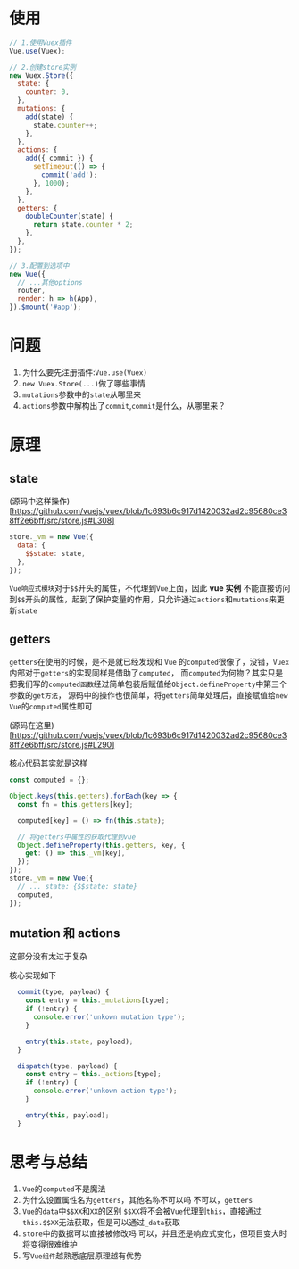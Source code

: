 # 使用

```javascript
// 1.使用Vuex插件
Vue.use(Vuex);

// 2.创建store实例
new Vuex.Store({
  state: {
    counter: 0,
  },
  mutations: {
    add(state) {
      state.counter++;
    },
  },
  actions: {
    add({ commit }) {
      setTimeout(() => {
        commit('add');
      }, 1000);
    },
  },
  getters: {
    doubleCounter(state) {
      return state.counter * 2;
    },
  },
});

// 3.配置到选项中
new Vue({
  // ...其他options
  router,
  render: h => h(App),
}).$mount('#app');
```

# 问题

1. 为什么要先注册插件:`Vue.use(Vuex)`
2. `new Vuex.Store(...)`做了哪些事情
3. `mutations`参数中的`state`从哪里来
4. `actions`参数中解构出了`commit`,`commit`是什么，从哪里来？

# 原理

## state

(源码中这样操作)[https://github.com/vuejs/vuex/blob/1c693b6c917d1420032ad2c95680ce38ff2e6bff/src/store.js#L308]

```javascript
store._vm = new Vue({
  data: {
    $$state: state,
  },
});
```

`Vue响应式模块`对于`$$`开头的属性，不代理到`Vue`上面，因此 **vue 实例** 不能直接访问到`$$`开头的属性，起到了保护变量的作用，只允许通过`actions`和`mutations`来更新`state`

## getters

`getters`在使用的时候，是不是就已经发现和 `Vue` 的`computed`很像了，没错，`Vuex`内部对于`getters`的实现同样是借助了`computed`，
而`computed`为何物？其实只是把我们写的`computed函数`经过简单包装后赋值给`Object.defineProperty`中第三个参数的`get方法`，
源码中的操作也很简单，将`getters`简单处理后，直接赋值给`new Vue`的`computed`属性即可

(源码在这里)[https://github.com/vuejs/vuex/blob/1c693b6c917d1420032ad2c95680ce38ff2e6bff/src/store.js#L290]

核心代码其实就是这样

```javascript
const computed = {};

Object.keys(this.getters).forEach(key => {
  const fn = this.getters[key];

  computed[key] = () => fn(this.state);

  // 将getters中属性的获取代理到vue
  Object.defineProperty(this.getters, key, {
    get: () => this._vm[key],
  });
});
store._vm = new Vue({
  // ... state: {$$state: state}
  computed,
});
```

## mutation 和 actions

这部分没有太过于复杂

核心实现如下

```javascript
  commit(type, payload) {
    const entry = this._mutations[type];
    if (!entry) {
      console.error('unkown mutation type');
    }

    entry(this.state, payload);
  }

  dispatch(type, payload) {
    const entry = this._actions[type];
    if (!entry) {
      console.error('unkown action type');
    }

    entry(this, payload);
  }
```

# 思考与总结

1. `Vue`的`computed`不是魔法
2. 为什么设置属性名为`getters`，其他名称不可以吗
   不可以，`getters`
3. `Vue`的`data`中`$$XX`和`XX`的区别
   `$$XX`将不会被`Vue`代理到`this`，直接通过`this.$$XX`无法获取，但是可以通过`_data`获取
4. `store`中的数据可以直接被修改吗
   可以，并且还是响应式变化，但项目变大时将变得很难维护
5. 写`Vue组件`越熟悉底层原理越有优势
